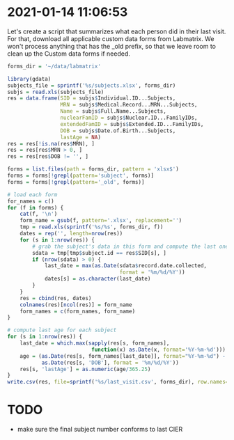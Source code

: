 # 2021-01-14 11:06:53

Let's create a script that summarizes what each person did in their last visit.
For that, download all applicable custom data forms from Labmatrix. We won't
process anything that has the _old prefix, so that we leave room to clean up the
Custom data forms if needed.

```r
forms_dir = '~/data/labmatrix'

library(gdata)
subjects_file = sprintf('%s/subjects.xlsx', forms_dir)
subjs = read.xls(subjects_file)
res = data.frame(SID = subjs$Individual.ID...Subjects,
                 MRN = subjs$Medical.Record...MRN...Subjects,
                 Name = subjs$Full.Name...Subjects,
                 nuclearFamID = subjs$Nuclear.ID...FamilyIDs,
                 extendedFamID = subjs$Extended.ID...FamilyIDs,
                 DOB = subjs$Date.of.Birth...Subjects,
                 lastAge = NA)
res = res[!is.na(res$MRN), ]
res = res[res$MRN > 0, ]
res = res[res$DOB != '', ]

forms = list.files(path = forms_dir, pattern = 'xlsx$')
forms = forms[!grepl(pattern='subject', forms)]
forms = forms[!grepl(pattern='_old', forms)]

# load each form
for_names = c()
for (f in forms) {
    cat(f, '\n')
    form_name = gsub(f, pattern='.xlsx', replacement='')
    tmp = read.xls(sprintf('%s/%s', forms_dir, f))
    dates = rep('', length=nrow(res))
    for (s in 1:nrow(res)) {
        # grab the subject's data in this form and compute the last one
        sdata = tmp[tmp$subject.id == res$SID[s], ]
        if (nrow(sdata) > 0) {
            last_date = max(as.Date(sdata$record.date.collected,
                                    format = '%m/%d/%Y'))
            dates[s] = as.character(last_date)
        }
    }
    res = cbind(res, dates)
    colnames(res)[ncol(res)] = form_name
    form_names = c(form_names, form_name)
}

# compute last age for each subject
for (s in 1:nrow(res)) {
    last_date = which.max(sapply(res[s, form_names],
                           function(x) as.Date(x, format='%Y-%m-%d')))
    age = (as.Date(res[s, form_names[last_date]], format="%Y-%m-%d") -
           as.Date(res[s, 'DOB'], format = '%m/%d/%Y'))
    res[s, 'lastAge'] = as.numeric(age/365.25)
}
write.csv(res, file=sprintf('%s/last_visit.csv', forms_dir), row.names=F)
```

# TODO
 * make sure the final subject number conforms to last CIER